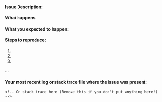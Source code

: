 #### Issue Description: <!-- Please remove anything that doesn't apply! -->



#### What happens:



#### What you expected to happen:



#### Steps to reproduce:

1.
2.
3.
...  

#### Your most recent log or stack trace file where the issue was present:

<!-- pastebin/gist/etc link here -->

```
<!-- Or stack trace here (Remove this if you don't put anything here!) -->
```
